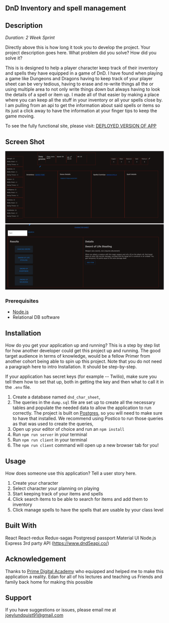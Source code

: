 ## DnD Inventory and spell management

## Description

_Duration: 2 Week Sprint_

Directly above this is how long it took you to develop the project. Your project description goes here. What problem did you solve? How did you solve it? 

This is is designed to help a player character keep track of their inventory and spells they have equipped in a game of DnD. I have found when playing a game like Dungeons and Dragons having to keep track of your player sheet can be very tedious, having to erase and re-write things all the or using multiple area to not only write things down but always having to look the details of a spell or item up. 
I made all of that easier by making a place where you can keep all the stuff in your inventory or all your spells close by. I am pulling from an api to get the information about said spells or items so its just a click away to have the information at your finger tips to keep the game moving.

To see the fully functional site, please visit: [DEPLOYED VERSION OF APP](https://thawing-headland-71456.herokuapp.com/#/home)

## Screen Shot

![screenshot](./Screen%20Shot%202022-08-09%20at%2010.45.24%20AM.png)
![screenshot](./Screen%20Shot%202022-08-09%20at%2010.45.39%20AM.png)

### Prerequisites



- [Node.js](https://nodejs.org/en/)
- Relational DB software

## Installation

How do you get your application up and running? This is a step by step list for how another developer could get this project up and running. The good target audience in terms of knowledge, would be a fellow Primer from another cohort being able to spin up this project. Note that you do not need a paragraph here to intro Installation. It should be step-by-step.

If your application has secret keys (for example --  Twilio), make sure you tell them how to set that up, both in getting the key and then what to call it in the `.env` file.

1. Create a database named `dnd_char_sheet`,
2. The queries in the `dump.sql` file are set up to create all the necessary tables and populate the needed data to allow the application to run correctly. The project is built on [Postgres](https://www.postgresql.org/download/), so you will need to make sure to have that installed. We recommend using Postico to run those queries as that was used to create the queries, 
3. Open up your editor of choice and run an `npm install`
4. Run `npm run server` in your terminal
5. Run `npm run client` in your terminal
6. The `npm run client` command will open up a new browser tab for you!

## Usage
How does someone use this application? Tell a user story here.

1. Create your character
2. Select character your planning on playing
3. Start keeping track of your items and spells
4. Click search items to be able to search for items and add them to inventory
5. Click manage spells to have the spells that are usable by your class level


## Built With

React
React-redux
Redux-sagas
Postgresql
passport
Material UI
Node.js
Express 
3rd party API (https://www.dnd5eapi.co/)

## Acknowledgement
Thanks to [Prime Digital Academy](www.primeacademy.io) who equipped and helped me to make this application a reality. 
Edan for all of his lectures and teaching us 
Friends and family back home for making this possible

## Support
If you have suggestions or issues, please email me at joeylundquist91@gmail.com